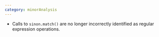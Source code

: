 ```yaml
---
category: minorAnalysis
---
```

* Calls to `sinon.match()` are no longer incorrectly identified as regular expression operations.
